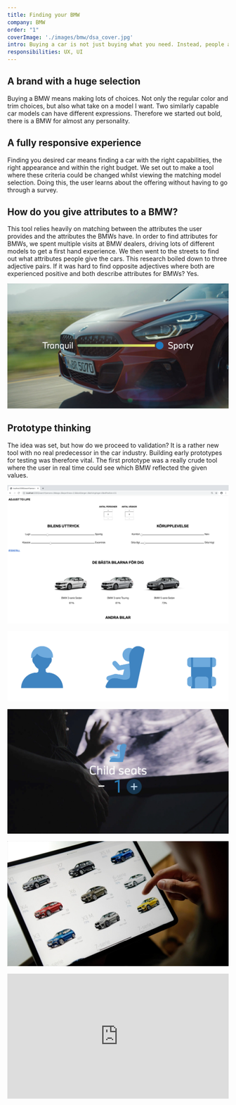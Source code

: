 ```yaml
---
title: Finding your BMW
company: BMW
order: "1"
coverImage: './images/bmw/dsa_cover.jpg'
intro: Buying a car is not just buying what you need. Instead, people also ask themselves:''what do I want my car to say about me? With the huge selection of cars in BMWs line-up, there are cars for every need that tell different stories. We made a responsive tool that helps customers find their desired BMW model, experience it and potentially click the order button.
responsibilities: UX, UI
---
```


## A brand with a huge selection
Buying a BMW means making lots of choices. Not only the regular color and trim choices, but also what take on a model I want. Two similarly capable car models can have different expressions. Therefore we started out bold, there is a BMW for almost any personality.

## A fully responsive experience
Finding you desired car means finding a car with the right capabilities, the right appearance and within the right budget. We set out to make a tool where these criteria could be changed whilst viewing the matching model selection. Doing this, the user learns about the offering without having to go through a survey.

## How do you give attributes to a BMW?
This tool relies heavily on matching between the attributes the user provides and the attributes the BMWs have. In order to find attributes for BMWs, we spent multiple visits at BMW dealers, driving lots of different models to get a first hand experience. We then went to the streets to find out what attributes people give the cars. This research boiled down to three adjective pairs. If it was hard to find opposite adjectives where both are experienced positive and both describe attributes for BMWs? Yes.

![Choosing sporty](./images/bmw/sporty.jpg)

## Prototype thinking
The idea was set, but how do we proceed to validation? It is a rather new tool with no real predecessor in the car industry. Building early prototypes for testing was therefore vital. The first prototype was a really crude tool where the user in real time could see which BMW reflected the given values.

![Early prototype](./images/bmw/early_test.png)




![BMW icons](./images/bmw/icons.png)

![Choosing child seats](./images/bmw/child_seats.jpg)

![Scrolling the interface](./images/bmw/scrolling.jpg)

<div class="projectVideo"><div style="padding:56.25% 0 0 0;position:relative;"><iframe src="https://player.vimeo.com/video/434349125?title=0&byline=0&portrait=0" style="position:absolute;top:0;left:0;width:100%;height:100%;" frameborder="0" allow="autoplay; fullscreen" allowfullscreen></iframe></div><script src="https://player.vimeo.com/api/player.js"></script></div>